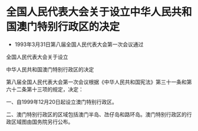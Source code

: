 # 全国人民代表大会关于设立中华人民共和国澳门特别行政区的决定

- 1993年3月31日第八届全国人民代表大会第一次会议通过

<!-- INFO END -->

全国人民代表大会关于设立

中华人民共和国澳门特别行政区的决定

第八届全国人民代表大会第一次会议根据《中华人民共和国宪法》第三十一条和第六十二条第十三项的规定，决定：

一、自1999年12月20日起设立澳门特别行政区。

二、澳门特别行政区的区域包括澳门半岛、氹仔岛和路环岛。澳门特别行政区的行政区域图由国务院另行公布。

